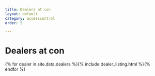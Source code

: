```yaml
---
title: Dealers at con
layout: default
category: accesscontrol
order: 5

---
```

# Dealers at con

{% for dealer in site.data.dealers %}{% include dealer_listing.html %}{% endfor %}
